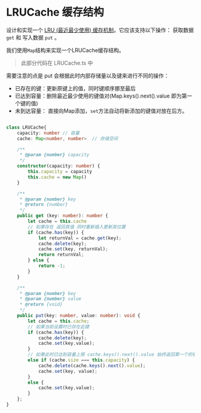 # LRUCache 缓存结构

设计和实现一个 [LRU (最近最少使用) 缓存机制](https://baike.baidu.com/item/LRU)。它应该支持以下操作： 获取数据 `get` 和 写入数据 `put` 。

我们使用`Map`结构来实现一个LRUCache缓存结构。

> 此部分代码在 LRUCache.ts 中

需要注意的点是 put 会根据此时内部存储量以及键来进行不同的操作：

- 已存在的键：更新原键上的值，同时键顺序挪至最后
- 已达到容量：删除最近最少使用的键值对(Map.keys().next().value 即为第一个键的值)
- 未到达容量： 直接向Map添加，`set`方法自动将新添加的键值对放在后方。

```typescript

class LRUCache{
    capacity: number // 容量
    cache: Map<number, number>  // 存储空间

    /**
     * @param {number} capacity
     */
    constructor(capacity: number) {
        this.capacity = capacity
        this.cache = new Map()
    }

    /** 
     * @param {number} key
     * @return {number}
     */
    public get (key: number): number {
        let cache = this.cache
        // 如果存在 返回其值 同时重新插入更新其位置
        if (cache.has(key)) {
            let returnVal = cache.get(key);
            cache.delete(key);
            cache.set(key, returnVal);
            return returnVal;
        } else {
            return -1;
        }
    }

    /** 
     * @param {number} key 
     * @param {number} value
     * @return {void}
     */
    public put(key: number, value: number): void {
        let cache = this.cache;
        // 如果当前设置时已存在此键
        if (cache.has(key)) {
            cache.delete(key);
            cache.set(key,value);
        } 
        // 如果此时已达到容量上限 cache.keys().next().value 始终返回第一个的键
        else if (cache.size === this.capacity) {
            cache.delete(cache.keys().next().value);
            cache.set(key, value);
        } 
        else {
            cache.set(key,value);
        }
    };
}

```

